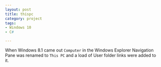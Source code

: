 ```yaml
---
layout: post
title: thispc
category: project
tags: 
- Windows 10 
- C#

---
```

When Windows 8.1 came out `Computer` in the Windows Explorer Navigation Pane was renamed to `This PC` and a load of User folder links were added to it.
